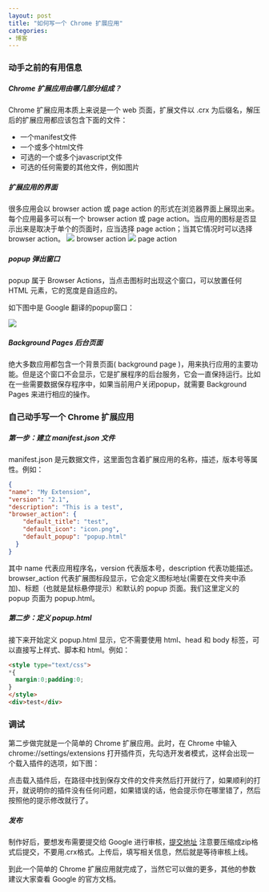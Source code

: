 ```yaml
---
layout: post
title: "如何写一个 Chrome 扩展应用"
categories:
- 博客
---
```


### 动手之前的有用信息 

##### Chrome 扩展应用由哪几部分组成？

Chrome 扩展应用本质上来说是一个 web 页面，扩展文件以 .crx 为后缀名，解压后的扩展应用都应该包含下面的文件：

* 一个manifest文件
* 一个或多个html文件
* 可选的一个或多个javascript文件
* 可选的任何需要的其他文件，例如图片

##### 扩展应用的界面

很多应用会以 browser action 或 page action 的形式在浏览器界面上展现出来。每个应用最多可以有一个 browser action 或 page action。当应用的图标是否显示出来是取决于单个的页面时，应当选择 page action；当其它情况时可以选择 browser action。
![](http://7xjufd.dl1.z0.glb.clouddn.com/Screen%20Shot%202016-01-07%20at%2011.06.16%20PM.png)
browser action
![](http://7xjufd.dl1.z0.glb.clouddn.com/Screen%20Shot%202016-01-07%20at%2010.29.23%20PM.png)
page action

##### popup 弹出窗口

popup 属于 Browser Actions，当点击图标时出现这个窗口，可以放置任何 HTML 元素，它的宽度是自适应的。

如下图中是 Google 翻译的popup窗口：

![](http://7xjufd.dl1.z0.glb.clouddn.com/Screen%20Shot%202016-01-07%20at%2011.07.09%20PM.png)

##### Background Pages 后台页面

绝大多数应用都包含一个背景页面( background page )，用来执行应用的主要功能。但是这个窗口不会显示，它是扩展程序的后台服务，它会一直保持运行。比如在一些需要数据保存程序中，如果当前用户关闭popup，就需要 Background Pages 来进行相应的操作。

### 自己动手写一个 Chrome 扩展应用

##### 第一步：建立 manifest.json 文件

manifest.json 是元数据文件，这里面包含着扩展应用的名称，描述，版本号等属性。例如：

```json
{
"name": "My Extension",
"version": "2.1",
"description": "This is a test",
"browser_action": {
    "default_title": "test",
    "default_icon": "icon.png",
    "default_popup": "popup.html"
  }
}
```
其中 name 代表应用程序名，version 代表版本号，description 代表功能描述。browser_action 代表扩展图标段显示，它会定义图标地址(需要在文件夹中添加)、标题（也就是鼠标悬停提示）和默认的 popup 页面。我们这里定义的 popup 页面为 popup.html。

##### 第二步：定义 popup.html

接下来开始定义 popup.html 显示，它不需要使用 html、head 和 body 标签，可以直接写上样式、脚本和 html。例如：

```html
<style type="text/css">
*{
  margin:0;padding:0;
}
</style>
<div>test</div>
```

### 调试

第二步做完就是一个简单的 Chrome 扩展应用。此时，在 Chrome 中输入 chrome://settings/extensions 打开插件页，先勾选开发者模式，这样会出现一个载入插件的选项，如下图：

点击载入插件后，在路径中找到保存文件的文件夹然后打开就行了，如果顺利的打开，就说明你的插件没有任何问题，如果错误的话，他会提示你在哪里错了，然后按照他的提示修改就行了。

##### 发布

制作好后，要想发布需要提交给 Google 进行审核，[提交地址](https://chrome.google.com/webstore/developer/update) 注意要压缩成zip格式后提交，不要用.crx格式。上传后，填写相关信息，然后就是等待审核上线。

到此一个简单的 Chrome 扩展应用就完成了，当然它可以做的更多，其他的参数建议大家查看 Google 的官方文档。
